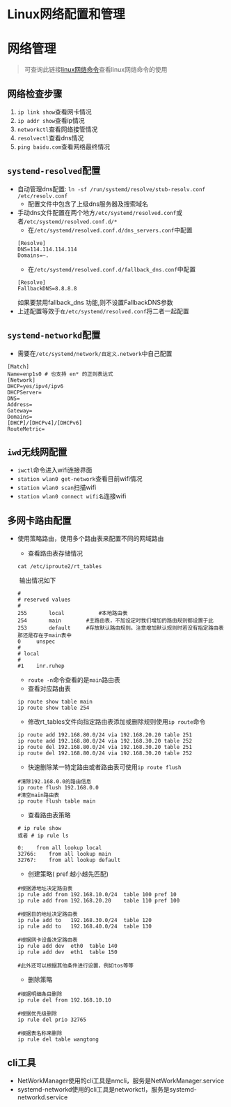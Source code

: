 # Linux网络配置和管理

# 网络管理
> 可查询此链接[linux网络命令](http://linux-ip.net/html/index.html)查看linux网络命令的使用
## 网络检查步骤
1. `ip link show`查看网卡情况
2. `ip addr show`查看ip情况
3. `networkctl`查看网络接管情况
4. `resolvectl`查看dns情况
5. `ping baidu.com`查看网络最终情况

## `systemd-resolved`配置
* 自动管理dns配置: `ln -sf /run/systemd/resolve/stub-resolv.conf /etc/resolv.conf`
    * 配置文件中包含了上级dns服务器及搜索域名
* 手动dns文件配置在两个地方`/etc/systemd/resolved.conf`或者`/etc/systemd/resolved.conf.d/*`
    * 在`/etc/systemd/resolved.conf.d/dns_servers.conf`中配置
    ```
    [Resolve]
    DNS=114.114.114.114
    Domains=~.
    ```
    * 在`/etc/systemd/resolved.conf.d/fallback_dns.conf`中配置
    ```
    [Resolve]
    FallbackDNS=8.8.8.8
    ```
    如果要禁用fallback_dns 功能,则不设置FallbackDNS参数
* 上述配置等效于`在/etc/systemd/resolved.conf`将二者一起配置

## `systemd-networkd`配置
* 需要在`/etc/systemd/network/自定义.network`中自己配置
```
[Match]
Name=enp1s0 # 也支持 en* 的正则表达式
[Network]
DHCP=yes/ipv4/ipv6
DHCPServer=
DNS=
Address=
Gateway=
Domains=
[DHCP]/[DHCPv4]/[DHCPv6]
RouteMetric=
```
## `iwd`无线网配置
* `iwctl`命令进入wifi连接界面
* `station wlan0 get-network`查看目前wifi情况
* `station wlan0 scan`扫描wifi
* `station wlan0 connect wifi名`连接wifi

## 多网卡路由配置

* 使用策略路由，使用多个路由表来配置不同的网域路由

  * 查看路由表存储情况


  ```shell
  cat /etc/iproute2/rt_tables
  ```

  ​		输出情况如下

  ```
  #
  # reserved values
  #
  255		local		    #本地路由表
  254		main		#主路由表，不加设定时我们增加的路由规则都设置于此
  253		default		#存放默认路由规则。注意增加默认规则时若没有指定路由表那还是存在于main表中
  0		unspec
  #
  # local
  #
  #1	inr.ruhep
  ```

  * `route -n`命令查看的是`main`路由表
  * 查看对应路由表

  ```shell
  ip route show table main
  ip route show table 254
  ```

  * 修改rt_tables文件向指定路由表添加或删除规则使用`ip route`命令

  ```shell
  ip route add 192.168.80.0/24 via 192.168.20.20 table 251 
  ip route add 192.168.80.0/24 via 192.168.30.20 table 252
  ip route del 192.168.80.0/24 via 192.168.30.20 table 251
  ip route del 192.168.80.0/24 via 192.168.30.20 table 252
  ```
  * 快速删除某一特定路由或者路由表可使用`ip route flush`

  ```shell
  #清除192.168.0.0的路由信息
  ip route flush 192.168.0.0
  #清空main路由表 
  ip route flush table main 
  ```
  * 查看路由表策略

  ```shell
  # ip rule show
  或者 # ip rule ls
  ```

  ```
  0:	from all lookup local 
  32766:	from all lookup main 
  32767:	from all lookup default
  ```

  * 创建策略( pref 越小越先匹配)

  ```shell
  #根据源地址决定路由表
  ip rule add from 192.168.10.0/24  table 100 pref 10
  ip rule add from 192.168.20.20    table 110 pref 100
  
  #根据目的地址决定路由表
  ip rule add to   192.168.30.0/24  table 120
  ip rule add to   192.168.40.0/24  table 130
  
  #根据网卡设备决定路由表
  ip rule add dev  eth0  table 140
  ip rule add dev  eth1  table 150
  
  #此外还可以根据其他条件进行设置，例如tos等等
  ```

  * 删除策略

  ```shell
  #根据明细条目删除
  ip rule del from 192.168.10.10
  
  #根据优先级删除
  ip rule del prio 32765
  
  #根据表名称来删除
  ip rule del table wangtong
  ```

## cli工具
* NetWorkManager使用的cli工具是nmcli，服务是NetWorkManager.service
* systemd-networkd使用的cli工具是networkctl，服务是systemd-networkd.service

